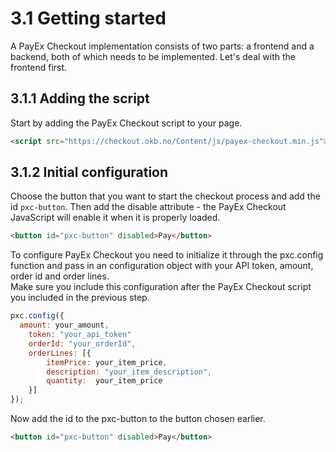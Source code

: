 # 3.1 Getting started

A PayEx Checkout implementation consists of two parts: a frontend and a backend, both of which needs to be implemented. Let's deal with the frontend first.

## 3.1.1 Adding the script
Start by adding the PayEx Checkout script to your page.
```html
<script src="https://checkout.okb.no/Content/js/payex-checkout.min.js"></script>
```

## 3.1.2 Initial configuration
Choose the button that you want to start the checkout process and add the id `pxc-button`. Then add the disable attribute - the PayEx Checkout JavaScript will enable it when it is properly loaded.
```HTML
<button id="pxc-button" disabled>Pay</button>
```

To configure PayEx Checkout you need to initialize it through the pxc.config function and pass in an configuration object with your API token, amount, order id and order lines.
<br/>Make sure you include this configuration after the PayEx Checkout script you included in the previous step.

```JavaScript
pxc.config({
  amount: your_amount,
	token: "your_api_token"
	orderId: "your_orderId",
	orderLines: [{
		itemPrice: your_item_price,
		description: "your_item_description",
		quantity:  your_item_price
	}]
});
```

Now add the id to the pxc-button to the button chosen earlier.
```HTML
<button id="pxc-button" disabled>Pay</button>
```
